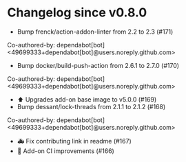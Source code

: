 # Changelog since v0.8.0
- Bump frenck/action-addon-linter from 2.2 to 2.3 (#171)

Co-authored-by: dependabot[bot] <49699333+dependabot[bot]@users.noreply.github.com> 
- Bump docker/build-push-action from 2.6.1 to 2.7.0 (#170)

Co-authored-by: dependabot[bot] <49699333+dependabot[bot]@users.noreply.github.com> 
- ⬆️ Upgrades add-on base image to v5.0.0 (#169) 
- Bump dessant/lock-threads from 2.1.1 to 2.1.2 (#168)

Co-authored-by: dependabot[bot] <49699333+dependabot[bot]@users.noreply.github.com> 
- 🚑 Fix contributing link in readme (#167) 
- 🚀 Add-on CI improvements (#166) 
